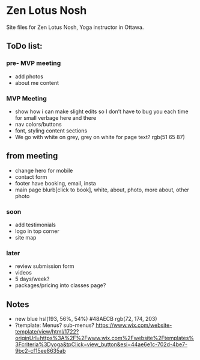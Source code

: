 # Zen Lotus Nosh

Site files for Zen Lotus Nosh, Yoga instructor in Ottawa.

## ToDo list:
### pre- MVP meeting
- add photos
- about me content
### MVP Meeting
- show how i can make slight edits so I don’t have to bug you each time for small verbage here and there
- nav colors/buttons
- font, styling content sections
- We go with white on grey, grey on white for page text? rgb(51 65 87)
## from meeting
- change hero for mobile
- contact form
- footer have booking, email, insta
- main page blurb[click to book], white, about, photo, more about, other photo
### soon
- add testimonials
- logo in top corner
- site map
### later
- review submission form
- videos
- 5 days/week?
- packages/pricing into classes page?



## Notes
- new blue hsl(193, 56%, 54%) #48AECB rgb(72, 174, 203)
- ?template: Menus? sub-menus?
https://www.wix.com/website-template/view/html/1722?originUrl=https%3A%2F%2Fwww.wix.com%2Fwebsite%2Ftemplates%3Fcriteria%3Dyoga&tpClick=view_button&esi=44ae6e1c-702d-4be7-9bc2-cf15ee8635ab

